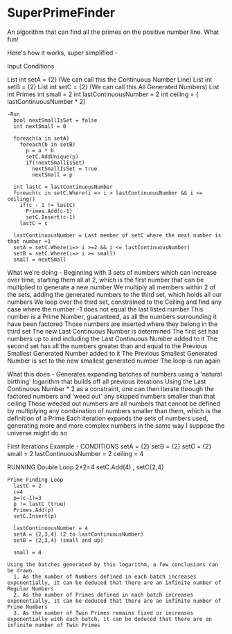 # SuperPrimeFinder
An algorithm that can find all the primes on the positive number line. What fun!

Here's how it works, super simplified -

Input Conditions

List int setA = {2} (We can call this the Continuous Number Line)
List int setB = {2}
List int setC = {2} (We can call this All Generated Numbers)
List int Primes
int small = 2
int lastContinuousNumber = 2
int ceiling = { lastContinuousNumber * 2}
  
~~~~~~~~~~~~~~~~~~~~~~~~~~~~~~~~~~~~~~~~~~~~~~~~~~~~~~~~~~~~~~~~~~~~~~~~~~~~~~~~
-Run
  bool nextSmallIsSet = false
  int nextSmall = 0
  
  foreach(a in setA)
    foreach(b in setB)
      p = a * b
      setC.AddUnique(p)
      if(!nextSmallIsSet)
        nextSmallIsSet = true
        nextSmall = p
  
  int lastC = lastContinuousNumber
  foreach(c in setC.Where(i => i > lastContinuousNumber && i <= ceiling))
    if(c - 1 != lastC)
      Primes.Add(c-1)
      setC.Insert(c-1)
    lastC = c
  
  lastContinuousNumber = Last member of setC where the next number is that number +1
  setA = setC.Where(i=> i >=2 && i <= lastContinuousNumber)
  setB = setC.Where(i=> i >= small)
  small = nextSmall
~~~~~~~~~~~~~~~~~~~~~~~~~~~~~~~~~~~~~~~~~~~~~~~~~~~~~~~~~~~~~~~~~~~~~~~~~~~~~~~~
  
What we're doing -
  Beginning with 3 sets of numbers which can increase over time, starting them all at 2, which is the first number that can be multiplied to generate a new number
  We multiply all members within 2 of the sets, adding the generated numbers to the third set, which holds all our numbers
  We loop over the third set, constrained to the Ceiling and find any case where the number -1 does not equal the last listed number
    This number is a Prime Number, guaranteed, as all the numbers surrounding it have been factored
  Those numbers are inserted where they belong in the third set
  The new Last Continuous Number is determined
  The first set has numbers up to and including the Last Continuous Number added to it
  The second set has all the numbers greater than and equal to the Previous Smallest Generated Number added to it
  The Previous Smallest Generated Number is set to the new smallest generated number
  The loop is run again
  
What this does -
  Generates expanding batches of numbers using a 'natural birthing' logarithm that builds off all previous iterations
  Using the Last Continuous Number * 2 as a constraint, one can then iterate through the factored numbers and 'weed out' any skipped numbers smaller than that ceiling
  Those weeded out numbers are all numbers that cannot be defined by multiplying any combination of numbers smaller than them, which is the definition of a Prime
  Each iteration expands the sets of numbers used, generating more and more complex numbers in the same way I suppose the universe might do so
  
First Iterations Example -
  CONDITIONS
    setA = {2}
    setB = {2}
    setC = {2}
    small = 2
    lastContinuousNumber = 2
    ceiling = 4
  
  RUNNING
    Double Loop
      2*2=4
      setC.Add(4) , setC{2,4}
  
    Prime Finding Loop
      lastC = 2
      c=4
      p=(c-1)=3
      p != lastC (true)
      Primes.Add(p)
      setC.Insert(p)
      
      lastContinuousNumber = 4
      setA = {2,3,4} (2 to lastContinuousNumber)
      setB = {2,3,4} (small and up)
  
      small = 4
~~~~~~~~~~~~~~~~~~~~~~~~~~~~~~~~~~~~~~~~~~~~~~~~~~~~~~~~~~~~~~~~~~~~~~~~~~~~~~~~
Using the batches generated by this logarithm, a few conclusions can be drawn.
  1. As the number of Numbers defined in each batch increases exponentially, it can be deduced that there are an infinite number of Regular Numbers
  2. As the number of Primes defined in each batch increases exponentially, it can be deduced that there are an infinite number of Prime Numbers
  3. As the number of Twin Primes remains fixed or increases exponentially with each batch, it can be deduced that there are an infinite number of Twin Primes
